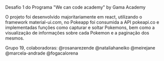 Desafio 1 do Programa "We can code academy" by Gama Academy

O projeto foi desenvolvido majoritariamente em react, utilizando o framework material-ui.com, no Pokeapp foi consumida a API pokeapi.co e implementadas funções como capturar e soltar Pokemons, bem como a visualização de informações sobre cada Pokemon e a paginação dos mesmos. 

Grupo 19, colaboradoras: 
@rosanarezende
@nataliahaneiko
@meirejane
@marcela-andrade
@fogacalorena
